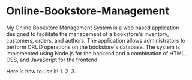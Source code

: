 # Online-Bookstore-Management
My Online Bookstore Management System is a web based application designed to facilitate the management of a bookstore's inventory, customers, orders, and authors. The application allows administrators to perform CRUD operations on the bookstore's database. The system is implemented using Node.js for the backend and a combination of HTML, CSS, and JavaScript for the frontend.


Here is how to use it!
1.
2.
3.

